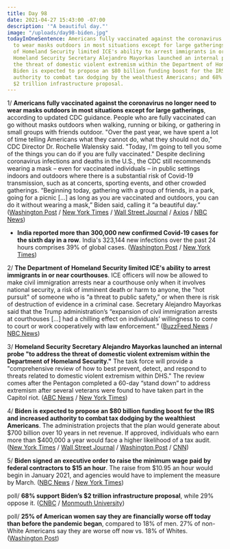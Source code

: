 ```yaml
---
title: Day 98
date: 2021-04-27 15:43:00 -07:00
description: '"A beautiful day."'
image: "/uploads/day98-biden.jpg"
todayInOneSentence: Americans fully vaccinated against the coronavirus no longer need
  to wear masks outdoors in most situations except for large gatherings; the Department
  of Homeland Security limited ICE's ability to arrest immigrants in or near courthouses;
  Homeland Security Secretary Alejandro Mayorkas launched an internal probe "to address
  the threat of domestic violent extremism within the Department of Homeland Security";
  Biden is expected to propose an $80 billion funding boost for the IRS and increased
  authority to combat tax dodging by the wealthiest Americans; and 68% support Biden’s
  $2 trillion infrastructure proposal.
---
```


1/ **Americans fully vaccinated against the coronavirus no longer need to wear masks outdoors in most situations except for large gatherings**, according to updated CDC guidance. People who are fully vaccinated can go without masks outdoors when walking, running or biking, or gathering in small groups with friends outdoor. "Over the past year, we have spent a lot of time telling Americans what they cannot do, what they should not do," CDC Director Dr. Rochelle Walensky said. "Today, I'm going to tell you some of the things you can do if you are fully vaccinated." Despite declining coronavirus infections and deaths in the U.S., the CDC still recommends wearing a mask – even for vaccinated individuals – in public settings indoors and outdoors where there is a substantial risk of Covid-19 transmission, such as at concerts, sporting events, and other crowded gatherings. “Beginning today, gathering with a group of friends, in a park, going for a picnic [...] as long as you are vaccinated and outdoors, you can do it without wearing a mask,” Biden said, calling it “a beautiful day.” ([Washington Post](https://www.washingtonpost.com/health/2021/04/27/cdc-guidance-masks-outdoors/) / [New York Times](https://www.nytimes.com/2021/04/27/health/cdc-new-mask-guidance.html) / [Wall Street Journal](https://www.wsj.com/articles/cdc-eases-mask-guidelines-for-vaccinated-people-outdoors-11619540140) / [Axios](https://www.axios.com/biden-cdc-coronavirus-guidance-masks-190a4299-05f1-4690-b4c5-d7c4e2c2f38f.html) / [NBC News](https://www.nbcnews.com/health/health-news/do-i-need-mask-outdoors-cdc-says-certain-activities-are-n1265452))

* **India reported more than 300,000 new confirmed Covid-19 cases for the sixth day in a row**. India's 323,144 new infections over the past 24 hours comprises 39% of global cases. ([Washington Post](https://www.washingtonpost.com/world/2021/04/27/india-breaks-global-record-new-covid-19-cases-sixth-day-row-more-countries-pledge-support/) / [New York Times](https://www.nytimes.com/2021/04/27/world/asia/India-delhi-covid-cases.html))

2/ **The Department of Homeland Security limited ICE's ability to arrest immigrants in or near courthouses**. ICE officers will now be allowed to make civil immigration arrests near a courthouse only when it involves national security, a risk of imminent death or harm to anyone, the "hot pursuit" of someone who is “a threat to public safety,” or when there is risk of destruction of evidence in a criminal case. Secretary Alejandro Mayorkas said that the Trump administration’s “expansion of civil immigration arrests at courthouses [...] had a chilling effect on individuals’ willingness to come to court or work cooperatively with law enforcement.” ([BuzzFeed News](https://www.buzzfeednews.com/article/hamedaleaziz/ice-arrests-courthouses-immigrants) / [NBC News](https://www.nbcnews.com/politics/immigration/biden-admin-will-limit-arrests-migrants-or-near-courthouses-n1265510))

3/ **Homeland Security Secretary Alejandro Mayorkas launched an internal probe "to address the threat of domestic violent extremism within the Department of Homeland Security."** The task force will provide a "comprehensive review of how to best prevent, detect, and respond to threats related to domestic violent extremism within DHS." The review comes after the Pentagon completed a 60-day “stand down” to address extremism after several veterans were found to have taken part in the Capitol riot. ([ABC News](https://abcnews.go.com/Politics/dhs-secretary-mayorkas-launches-internal-domestic-violent-extremism/story?id=77330451) / [New York Times](https://www.nytimes.com/2021/02/03/us/lloyd-austin-extremism-military.html))

4/ **Biden is expected to propose an $80 billion funding boost for the IRS and increased authority to combat tax dodging by the wealthiest Americans**. The administration projects that the plan would generate about $700 billion over 10 years in net revenue. If approved, individuals who earn more than $400,000 a year would face a higher likelihood of a tax audit. ([New York Times](https://www.nytimes.com/2021/04/27/business/economy/biden-american-families-plan.html) / [Wall Street Journal](https://www.wsj.com/articles/biden-to-seek-80-billion-to-bolster-irs-tax-enforcement-11619539465) / [Washington Post](https://www.washingtonpost.com/us-policy/2021/04/27/irs-biden-american-families-plan/) / [CNN](https://www.cnn.com/2021/04/27/politics/biden-irs-enforcement/))

5/ **Biden signed an executive order to raise the minimum wage paid by federal contractors to $15 an hour**. The raise from $10.95 an hour would begin in January 2021, and agencies would have to implement the measure by March. ([NBC News](https://www.nbcnews.com/politics/white-house/biden-sign-executive-order-raising-federal-contractors-minimum-wage-15-n1265427) / [New York Times](https://www.nytimes.com/2021/04/27/business/economy/biden-minimum-wage-federal-contractors.html))

poll/ **68% support Biden’s $2 trillion infrastructure proposal**, while 29% oppose it. ([CNBC](https://www.cnbc.com/2021/04/27/americans-support-bidens-spending-want-him-to-spend-more-polls-show.html) / [Monmouth University](https://www.monmouth.edu/polling-institute/reports/MonmouthPoll_US_042621/))

poll/ **25% of American women say they are financially worse off today than before the pandemic began**, compared to 18% of men. 27% of non-White Americans say they are worse off now vs. 18% of Whites. ([Washington Post](https://www.washingtonpost.com/business/2021/04/27/poll-women-pandemic-worse-off/))
